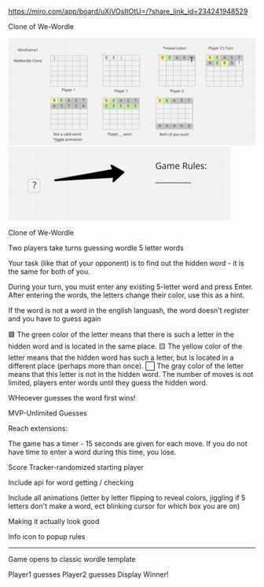 https://miro.com/app/board/uXjVOsItOtU=/?share_link_id=234241948529

Clone of We-Wordle

![](Wireframe.png)
![](info.png)

Clone of We-Wordle

Two players take turns guessing wordle 5 letter words

Your task (like that of your opponent) is to find out the hidden word - it is the same for both of you.

During your turn, you must enter any existing 5-letter word and press Enter. After entering the words, the letters change their color, use this as a hint.

If the word is not a word in the english languash, the word doesn't register and you have to guess again

🟩 The green color of the letter means that there is such a letter in the hidden word and is located in the same place. 🟨 The yellow color of the letter means that the hidden word has such a letter, but is located in a different place (perhaps more than once). ⬜ The gray color of the letter means that this letter is not in the hidden word. The number of moves is not limited, players enter words until they guess the hidden word.

WHeoever guesses the word first wins!

MVP-Unlimited Guesses

Reach extensions: 

The game has a timer - 15 seconds are given for each move. If you do not have time to enter a word during this time, you lose.

Score Tracker-randomized starting player

Include api for word getting / checking

Include all animations (letter by letter flipping to reveal colors, jiggling if 5 letters don't make a word, ect blinking cursor for which box you are on)

Making it actually look good

Info icon to popup rules


--------------------------------------------------------
Game opens to classic wordle template

Player1 guesses
Player2 guesses
Display Winner!
